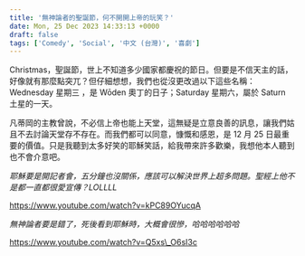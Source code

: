 ```yaml
---
title: '無神論者的聖誕節，何不開開上帝的玩笑？'
date: Mon, 25 Dec 2023 14:33:13 +0000
draft: false
tags: ['Comedy', 'Social', '中文 (台灣)', '喜劇']
---
```


Christmas，聖誕節，世上不知道多少國家都慶祝的節日。但要是不信天主的話，好像就有那麼點突兀？但仔細想想，我們也從沒更改過以下這些名稱：Wednesday 星期三 ，是 Wōden 奧丁的日子；Saturday 星期六，屬於 Saturn 土星的一天。

凡蒂岡的主教曾說，不必信上帝也能上天堂，這無疑是立意良善的訊息，讓我們姑且不去討論天堂存不存在。而我們都可以同意，慷慨和感恩，是 12 月 25 日最重要的價值。只是我聽到太多好笑的耶穌笑話，給我帶來許多歡樂，我想他本人聽到也不會介意吧。

_耶穌要是開記者會，五分鐘也沒關係，應該可以解決世界上超多問題。聖經上他不是都一直都很愛宣傳？LOLLLL_

https://www.youtube.com/watch?v=kPC89OYucqA

_無神論者要是錯了，死後看到耶穌時，大概會很慘，哈哈哈哈哈哈_

https://www.youtube.com/watch?v=Q5xs\_O6sI3c
